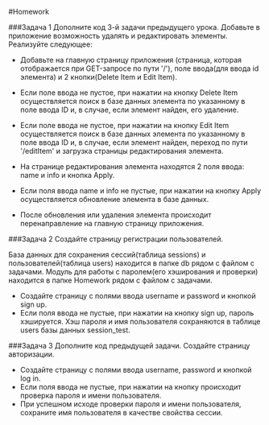 #Homework

###Задача 1 
Дополните код 3-й задачи предыдущего урока. Добавьте в приложение возможность удалять и редактировать элементы. Реализуйте следующее: 

* Добавьте на главную страницу приложения (страница, которая отображается при GET-запросе по пути '/'), поле ввода(для ввода id элемента) и 2 кнопки(Delete Item и Edit Item). 

* Если поле ввода не пустое, при нажатии на кнопку Delete Item осуществляется поиск в базе данных элемента по указанному в поле ввода ID и, в случае, если элемент найден, его удаление. 

* Если поле ввода не пустое, при нажатии на кнопку Edit Item осуществляется поиск в базе данных элемента по указанному в поле ввода ID и, в случае, если элемент найден, переход по пути '/editItem' и загрузка страницы редактирования элемента. 
* На странице редактирования элемента находятся 2 поля ввода: name и info и кнопка Apply. 
* Если поля ввода name и info не пустые, при нажатии на кнопку Apply осуществляется обновление элемента в базе данных. 

* После обновления или удаления элемента происходит перенаправление на главную страницу приложения.  

###Задача 2 
Создайте страницу регистрации пользователей. 

База данных для сохранения сессий(таблица sessions) и пользователей(таблица users) находится в папке db рядом с файлом с задачами. 
Модуль для работы с паролем(его хэширования и проверки) находится в папке Homework рядом с файлом с задачами.  

* Создайте страницу с полями ввода username и password и кнопкой sign up. 
* Если поля ввода не пустые, при нажатии на кнопку sign up, пароль хэшируется. Хэш пароля и имя пользователя сохраняются в таблице users базы данных session_test. 

###Задача 3 
Дополните код предыдущей задачи. 
Создайте страницу авторизации.  

* Создайте страницу с полями ввода username, password и кнопкой log in. 
* Если поля ввода не пустые, при нажатии на кнопку происходит проверка пароля и имени пользователя. 
* При успешном исходе проверки пароля и имени пользователя, сохраните имя пользователя в качестве свойства сессии. 